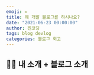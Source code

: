 ```yaml
---
emoji: ✒️
title: 왜 개발 블로그를 하시나요?
date: "2021-06-23 00:00:00"
author: 찐코딩
tags: blog devlog
categories: 블로그 회고
---
```


## 🙋‍♂️ 내 소개 + 블로그 소개


```toc
```

